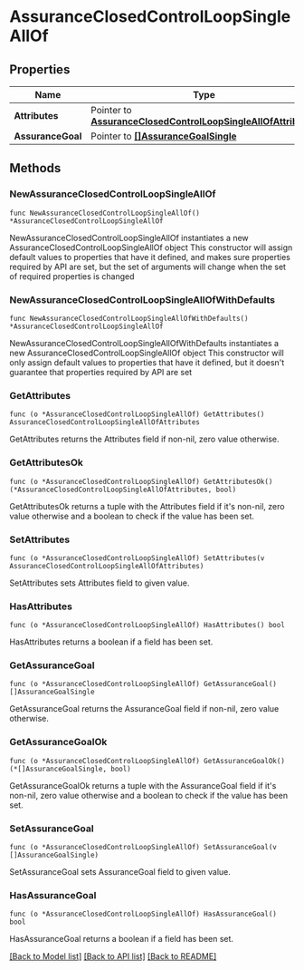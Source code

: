 # AssuranceClosedControlLoopSingleAllOf

## Properties

Name | Type | Description | Notes
------------ | ------------- | ------------- | -------------
**Attributes** | Pointer to [**AssuranceClosedControlLoopSingleAllOfAttributes**](AssuranceClosedControlLoopSingleAllOfAttributes.md) |  | [optional] 
**AssuranceGoal** | Pointer to [**[]AssuranceGoalSingle**](AssuranceGoalSingle.md) |  | [optional] 

## Methods

### NewAssuranceClosedControlLoopSingleAllOf

`func NewAssuranceClosedControlLoopSingleAllOf() *AssuranceClosedControlLoopSingleAllOf`

NewAssuranceClosedControlLoopSingleAllOf instantiates a new AssuranceClosedControlLoopSingleAllOf object
This constructor will assign default values to properties that have it defined,
and makes sure properties required by API are set, but the set of arguments
will change when the set of required properties is changed

### NewAssuranceClosedControlLoopSingleAllOfWithDefaults

`func NewAssuranceClosedControlLoopSingleAllOfWithDefaults() *AssuranceClosedControlLoopSingleAllOf`

NewAssuranceClosedControlLoopSingleAllOfWithDefaults instantiates a new AssuranceClosedControlLoopSingleAllOf object
This constructor will only assign default values to properties that have it defined,
but it doesn't guarantee that properties required by API are set

### GetAttributes

`func (o *AssuranceClosedControlLoopSingleAllOf) GetAttributes() AssuranceClosedControlLoopSingleAllOfAttributes`

GetAttributes returns the Attributes field if non-nil, zero value otherwise.

### GetAttributesOk

`func (o *AssuranceClosedControlLoopSingleAllOf) GetAttributesOk() (*AssuranceClosedControlLoopSingleAllOfAttributes, bool)`

GetAttributesOk returns a tuple with the Attributes field if it's non-nil, zero value otherwise
and a boolean to check if the value has been set.

### SetAttributes

`func (o *AssuranceClosedControlLoopSingleAllOf) SetAttributes(v AssuranceClosedControlLoopSingleAllOfAttributes)`

SetAttributes sets Attributes field to given value.

### HasAttributes

`func (o *AssuranceClosedControlLoopSingleAllOf) HasAttributes() bool`

HasAttributes returns a boolean if a field has been set.

### GetAssuranceGoal

`func (o *AssuranceClosedControlLoopSingleAllOf) GetAssuranceGoal() []AssuranceGoalSingle`

GetAssuranceGoal returns the AssuranceGoal field if non-nil, zero value otherwise.

### GetAssuranceGoalOk

`func (o *AssuranceClosedControlLoopSingleAllOf) GetAssuranceGoalOk() (*[]AssuranceGoalSingle, bool)`

GetAssuranceGoalOk returns a tuple with the AssuranceGoal field if it's non-nil, zero value otherwise
and a boolean to check if the value has been set.

### SetAssuranceGoal

`func (o *AssuranceClosedControlLoopSingleAllOf) SetAssuranceGoal(v []AssuranceGoalSingle)`

SetAssuranceGoal sets AssuranceGoal field to given value.

### HasAssuranceGoal

`func (o *AssuranceClosedControlLoopSingleAllOf) HasAssuranceGoal() bool`

HasAssuranceGoal returns a boolean if a field has been set.


[[Back to Model list]](../README.md#documentation-for-models) [[Back to API list]](../README.md#documentation-for-api-endpoints) [[Back to README]](../README.md)


